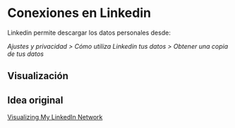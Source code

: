 # Conexiones en Linkedin

Linkedin permite descargar los datos personales desde: 

*Ajustes y privacidad > Cómo utiliza Linkedin tus datos > Obtener una copia de tus datos*


## Visualización

## Idea original
<a href=https://towardsdatascience.com/visualizing-my-linkedin-network-c4b232ab2ad0>Visualizing My LinkedIn Network</a>


